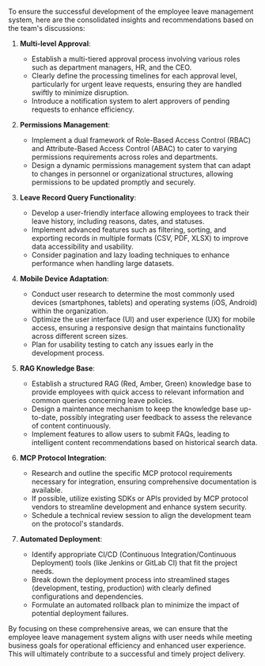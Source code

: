 To ensure the successful development of the employee leave management system, here are the consolidated insights and recommendations based on the team's discussions:

1. **Multi-level Approval**:
   - Establish a multi-tiered approval process involving various roles such as department managers, HR, and the CEO.
   - Clearly define the processing timelines for each approval level, particularly for urgent leave requests, ensuring they are handled swiftly to minimize disruption.
   - Introduce a notification system to alert approvers of pending requests to enhance efficiency.

2. **Permissions Management**:
   - Implement a dual framework of Role-Based Access Control (RBAC) and Attribute-Based Access Control (ABAC) to cater to varying permissions requirements across roles and departments.
   - Design a dynamic permissions management system that can adapt to changes in personnel or organizational structures, allowing permissions to be updated promptly and securely.

3. **Leave Record Query Functionality**:
   - Develop a user-friendly interface allowing employees to track their leave history, including reasons, dates, and statuses.
   - Implement advanced features such as filtering, sorting, and exporting records in multiple formats (CSV, PDF, XLSX) to improve data accessibility and usability.
   - Consider pagination and lazy loading techniques to enhance performance when handling large datasets.

4. **Mobile Device Adaptation**:
   - Conduct user research to determine the most commonly used devices (smartphones, tablets) and operating systems (iOS, Android) within the organization.
   - Optimize the user interface (UI) and user experience (UX) for mobile access, ensuring a responsive design that maintains functionality across different screen sizes.
   - Plan for usability testing to catch any issues early in the development process.

5. **RAG Knowledge Base**:
   - Establish a structured RAG (Red, Amber, Green) knowledge base to provide employees with quick access to relevant information and common queries concerning leave policies.
   - Design a maintenance mechanism to keep the knowledge base up-to-date, possibly integrating user feedback to assess the relevance of content continuously.
   - Implement features to allow users to submit FAQs, leading to intelligent content recommendations based on historical search data.

6. **MCP Protocol Integration**:
   - Research and outline the specific MCP protocol requirements necessary for integration, ensuring comprehensive documentation is available.
   - If possible, utilize existing SDKs or APIs provided by MCP protocol vendors to streamline development and enhance system security.
   - Schedule a technical review session to align the development team on the protocol's standards.

7. **Automated Deployment**:
   - Identify appropriate CI/CD (Continuous Integration/Continuous Deployment) tools (like Jenkins or GitLab CI) that fit the project needs.
   - Break down the deployment process into streamlined stages (development, testing, production) with clearly defined configurations and dependencies.
   - Formulate an automated rollback plan to minimize the impact of potential deployment failures.

By focusing on these comprehensive areas, we can ensure that the employee leave management system aligns with user needs while meeting business goals for operational efficiency and enhanced user experience. This will ultimately contribute to a successful and timely project delivery.
